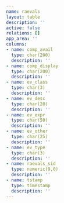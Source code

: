 ```yaml
---
name: raevals
layout: table
description: ''
active: false
relations: []
app_area: ''
columns:
- name: comp_avail
  type: char(200)
  description: ''
- name: comp_display
  type: char(200)
  description: ''
- name: ev_class
  type: char(3)
  description: ''
- name: ev_desc
  type: char(20)
  description: ''
- name: ev_expr
  type: char(50)
  description: ''
- name: ev_other
  type: char(25)
  description: ''
- name: ev_type
  type: char(3)
  description: ''
- name: raevals_sid
  type: numeric(9,0)
  description: ''
- name: tstamp
  type: timestamp
  description: ''
---
```


